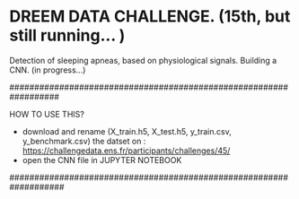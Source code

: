 # DREEM DATA CHALLENGE. (15th, but still running... ) 
Detection of sleeping apneas, based on physiological signals. 
Building a CNN. (in progress...)

##################################################################

HOW TO USE THIS?

- download and rename (X_train.h5, X_test.h5, y_train.csv,  y_benchmark.csv) the datset on : https://challengedata.ens.fr/participants/challenges/45/
- open the CNN file in JUPYTER NOTEBOOK

###################################################################
